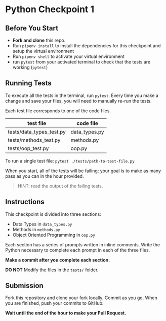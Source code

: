 # Python Checkpoint 1

## Before You Start

- **Fork and clone** this repo.
- Run `pipenv install` to install the dependencies for this checkpoint and setup
    the virtual environment
- Run `pipenv shell` to activate your virtual environment
- run `pytest` from your activated terminal to check that the tests are working (`pytest`)

## Running Tests

To execute all the tests in the terminal, run `pytest`. Every time you make a change and
save your files, you will need to manually re-run the tests.

Each test file corresponds to one of the code files.

| test file | code file | 
| ----------| ----------|
| tests/data_types_test.py | data_types.py |
| tests/methods_test.py | methods.py |
| tests/oop_test.py | oop.py |

To run a single test file: `pytest ./tests/path-to-test-file.py`

When you start, all of the tests will be failing; your goal is to make as many
pass as you can in the hour provided.

> HINT: read the output of the failing tests.

## Instructions

This checkpoint is divided into three sections:

- Data Types in `data_types.py`
- Methods in `methods.py`
- Object Oriented Programming in `oop.py`

Each section has a series of prompts written in inline comments. Write the
Python necessary to complete each prompt in each of the three files.

**Make a commit after you complete each section.**

**DO NOT** Modify the files in the `tests/` folder.

## Submission

Fork this repository and clone your fork locally. Commit as you go. When you are
finished, push your commits to GitHub.

**Wait until the end of the hour to make your Pull Request.**
